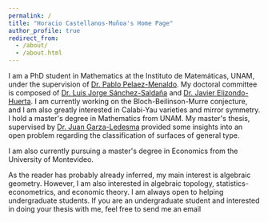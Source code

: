 ```yaml
---
permalink: /
title: "Horacio Castellanos-Muñoa's Home Page"
author_profile: true
redirect_from: 
  - /about/
  - /about.html
---
```



I am a PhD student in Mathematics at the Instituto de Matemáticas, UNAM, under the supervision of [Dr. Pablo Pelaez-Menaldo](https://arxiv.org/search/math?searchtype=author&query=Pelaez%2C+P). My doctoral committee is composed of [Dr. Luis Jorge Sánchez-Saldaña](https://sites.google.com/im.unam.mx/luisjorgesanchezsaldana/) and [Dr. Javier Elizondo-Huerta](https://www.matem.unam.mx/fsd/javier). I am currently working on the Bloch-Beilinson-Murre conjecture, and I am also greatly interested in Calabi-Yau varieties and mirror symmetry. I hold a master's degree in Mathematics from UNAM. My master's thesis, supervised by [Dr. Juan Garza-Ledesma](https://research.tec.mx/vivo-tec/display/PID_478781) provided some insights into an open problem regarding the classification of surfaces of general type.

I am also currently pursuing a master's degree in Economics from the University of Montevideo.

As the reader has probably already inferred, my main interest is algebraic geometry. However, I am also interested in algebraic topology, statistics-econometrics, and economic theory. I am always open to helping undergraduate students. If you are an undergraduate student and interested in doing your thesis with me, feel free to send me an email

